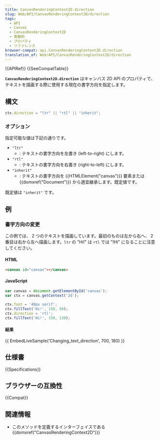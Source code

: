 ```yaml
---
title: CanvasRenderingContext2D.direction
slug: Web/API/CanvasRenderingContext2D/direction
tags:
  - API
  - Canvas
  - CanvasRenderingContext2D
  - 実験的
  - プロパティ
  - リファレンス
browser-compat: api.CanvasRenderingContext2D.direction
translation_of: Web/API/CanvasRenderingContext2D/direction
---
```

{{APIRef}} {{SeeCompatTable}}

**`CanvasRenderingContext2D.direction`** はキャンバス 2D API のプロパティで、テキストを描画する際に使用する現在の書字方向を指定します。

## 構文

```js
ctx.direction = "ltr" || "rtl" || "inherit";
```

### オプション

指定可能な値は下記の通りです。

- `"ltr"`
  - : テキストの書字方向を左書き (left-to-right) にします。
- `"rtl"`
  - : テキストの書字方向を右書き (right-to-left) にします。
- `"inherit"`
  - : テキストの書字方向を {{HTMLElement("canvas")}} 要素または {{domxref("Document")}} から適宜継承します。既定値です。

既定値は `"inherit"` です。

## 例

### 書字方向の変更

この例では、 2 つのテキストを描画しています。最初のものは左から右へ、 2 番目は右から左へ描画します。`ltr` の "Hi!" は `rtl` では "!Hi" になることに注意してください。

#### HTML

```html
<canvas id="canvas"></canvas>
```

#### JavaScript

```js
var canvas = document.getElementById('canvas');
var ctx = canvas.getContext('2d');

ctx.font = '48px serif';
ctx.fillText('Hi!', 150, 50);
ctx.direction = 'rtl';
ctx.fillText('Hi!', 150, 130);
```

#### 結果

{{ EmbedLiveSample('Changing_text_direction', 700, 180) }}

## 仕様書

{{Specifications}}

## ブラウザーの互換性

{{Compat}}

## 関連情報

- このメソッドを定義するインターフェイスである {{domxref("CanvasRenderingContext2D")}}
